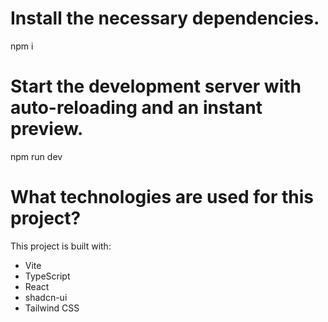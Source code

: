 # Install the necessary dependencies.

npm i

# Start the development server with auto-reloading and an instant preview.

npm run dev

# What technologies are used for this project?

This project is built with:

- Vite
- TypeScript
- React
- shadcn-ui
- Tailwind CSS
